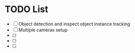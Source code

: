 # TODO List

- [ ] Object detection and inspect object instance tracking
- [ ] Multiple cameras setup
- [ ] 
- [ ] 
- [ ] 